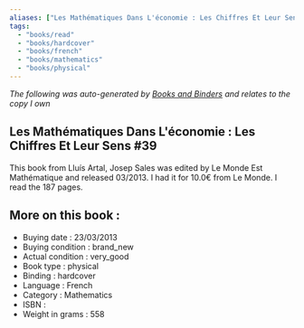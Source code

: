```yaml
---
aliases: ["Les Mathématiques Dans L'économie : Les Chiffres Et Leur Sens #39"] 
tags: 
  - "books/read" 
  - "books/hardcover" 
  - "books/french"
  - "books/mathematics"
  - "books/physical"
---
```


_The following was auto-generated by [Books and Binders](Books%20and%20Binders.md) and relates to the copy I own_
## Les Mathématiques Dans L'économie : Les Chiffres Et Leur Sens #39
This book from Lluís Artal, Josep Sales was edited by Le Monde Est Mathématique and released 03/2013. I had it for 10.0€ from Le Monde. I read the 187 pages.

## More on this book :
- Buying date : 23/03/2013
- Buying condition : brand_new
- Actual condition : very_good
- Book type : physical
- Binding : hardcover
- Language : French
- Category : Mathematics
- ISBN : 
- Weight in grams : 558
